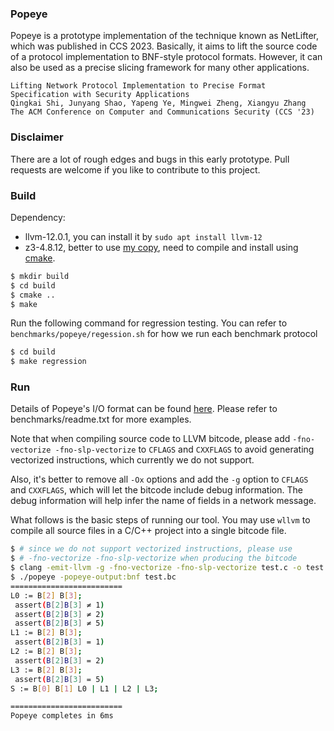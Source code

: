 ### Popeye

Popeye is a prototype implementation of the technique known as NetLifter, which was published in CCS 2023.
Basically, it aims to lift the source code of a protocol implementation to BNF-style protocol formats.
However, it can also be used as a precise slicing framework for many other applications.

```
Lifting Network Protocol Implementation to Precise Format Specification with Security Applications
Qingkai Shi, Junyang Shao, Yapeng Ye, Mingwei Zheng, Xiangyu Zhang
The ACM Conference on Computer and Communications Security (CCS '23)
```

### Disclaimer 
There are a lot of rough edges and bugs in this early prototype. Pull requests are welcome if you like to contribute to this project.


### Build

Dependency:
* llvm-12.0.1, you can install it by `sudo apt install llvm-12`
* z3-4.8.12, better to use [my copy](https://github.com/qingkaishi/z3/tree/4.8.12-popeye), need to compile and install using [cmake](https://github.com/qingkaishi/z3/blob/4.8.12-popeye/README-CMake.md).

```bash
$ mkdir build
$ cd build
$ cmake ..
$ make
```

Run the following command for regression testing. You can refer to `benchmarks/popeye/regession.sh` for how we run each benchmark protocol

```bash
$ cd build
$ make regression
```

### Run

Details of Popeye's I/O format can be found [here](https://docs.google.com/document/d/1u80FbynWhiit1cgC0s5sGQcInXIbXNDOs3kEJbGR9VA/edit?usp=sharing).
Please refer to benchmarks/readme.txt for more examples.

Note that when compiling source code to LLVM bitcode,
please add `-fno-vectorize -fno-slp-vectorize` to `CFLAGS` and `CXXFLAGS`
to avoid generating vectorized instructions, which currently we do not support.

Also, it's better to remove all `-Ox` options and add the `-g` option
to `CFLAGS` and `CXXFLAGS`, which will let the bitcode include debug information.
The debug information will help infer the name of fields in a network message.

What follows is the basic steps of running our tool. You may use `wllvm` to compile 
all source files in a C/C++ project into a single bitcode file.

```bash
$ # since we do not support vectorized instructions, please use
$ # -fno-vectorize -fno-slp-vectorize when producing the bitcode
$ clang -emit-llvm -g -fno-vectorize -fno-slp-vectorize test.c -o test.bc
$ ./popeye -popeye-output:bnf test.bc 
=========================
L0 := B[2] B[3];
 assert(B[2]B[3] ≠ 1)
 assert(B[2]B[3] ≠ 2)
 assert(B[2]B[3] ≠ 5)
L1 := B[2] B[3];
 assert(B[2]B[3] = 1)
L2 := B[2] B[3];
 assert(B[2]B[3] = 2)
L3 := B[2] B[3];
 assert(B[2]B[3] = 5)
S := B[0] B[1] L0 | L1 | L2 | L3;

=========================
Popeye completes in 6ms
```

